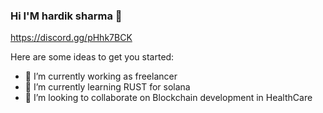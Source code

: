 ### Hi I'M hardik sharma 👋 
https://discord.gg/pHhk7BCK

Here are some ideas to get you started:

- 🔭 I’m currently working as freelancer
- 🌱 I’m currently learning RUST for solana 
- 👯 I’m looking to collaborate on Blockchain development in HealthCare 
